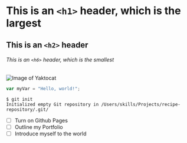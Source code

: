 # This is an `<h1>` header, which is the largest

## This is an `<h2>` header

###### This is an `<h6>` header, which is the smallest 


![Image of Yaktocat](https://octodex.github.com/images/yaktocat.png)

``` javascript
var myVar = "Hello, world!";
```

```
$ git init
Initialized empty Git repository in /Users/skills/Projects/recipe-repository/.git/
```
- [ ] Turn on Github Pages 
- [ ] Outline my Portfolio
- [ ] Introduce myself to the world
